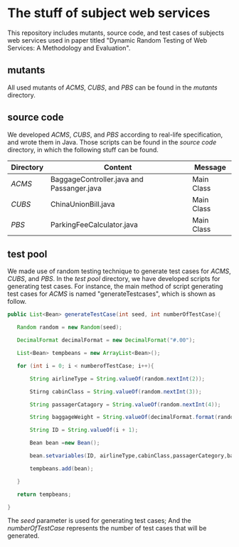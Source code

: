 # The stuff of subject web services

This repository includes mutants, source code, and test cases of subjects web services used in paper titled "Dynamic Random Testing of Web Services:
A Methodology and Evaluation".

## mutants

All used mutants of *ACMS*, *CUBS*, and *PBS* can be found in the *mutants* directory. 

## source code 

We developed *ACMS*, *CUBS*, and *PBS* according to real-life specification, and wrote them in Java. Those scripts can be found in the *source code* directory, in which the following stuff can be found.

| Directory | Content                                   | Message    |
| --------- | ----------------------------------------- | ---------- |
| *ACMS*    | BaggageController.java and Passanger.java | Main Class |
| *CUBS*    | ChinaUnionBill.java                       | Main Class |
| *PBS*     | ParkingFeeCalculator.java                 | Main Class |

## test pool

We made use of random testing technique to generate test cases for *ACMS*, *CUBS*, and *PBS*. In the *test pool* directory, we have developed scripts for generating test cases.  For instance, the main method of script generating test cases for *ACMS*   is named "generateTestcases", which is shown as follow.

```java
public List<Bean> generateTestCase(int seed, int numberOfTestCase){

​	Random random = new Random(seed);

​	DecimalFormat decimalFormat = new DecimalFormat("#.00");

​	List<Bean> tempbeans = new ArrayList<Bean>();

​	for (int i = 0; i < numberofTestCase; i++){

​		String airlineType = String.valueOf(random.nextInt(2));

​		Stirng cabinClass = String.valueOf(random.nextInt(3));

​		String passagerCatagory = String.valueOf(random.nextInt(4));

​		String baggageWeight = String.valueOf(decimalFormat.format(random.nextDouble() * 60));

​		String ID = String.valueOf(i + 1);

​		Bean bean =new Bean();

​		bean.setvariables(ID, airlineType,cabinClass,passagerCategory,baggageWeight);

​		tempbeans.add(bean);

​	}

​	return tempbeans;

}
```

The *seed* parameter is used for generating test cases; And the *numberOfTestCase* represents the number of test cases that will be generated.
